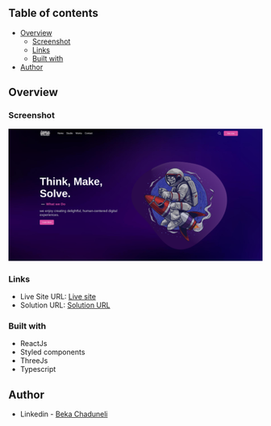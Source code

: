 ## Table of contents

- [Overview](#overview)
  - [Screenshot](#screenshot)
  - [Links](#links)
  - [Built with](#built-with)
- [Author](#author)

## Overview

### Screenshot

![](/preview.png)

### Links

- Live Site URL: [Live site](https://3d-portfolio-liard.vercel.app/)
- Solution URL: [Solution URL](https://github.com/bekaChaduneli/3d-portfolio)

### Built with

- ReactJs
- Styled components
- ThreeJs
- Typescript

## Author

- Linkedin - [Beka Chaduneli](https://www.linkedin.com/in/beka-chaduneli-28203422b/)
